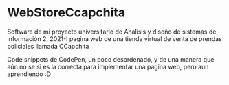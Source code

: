 # WebStoreCcapchita
Software de mi proyecto universitario de Analisis y diseño de sistemas de información 2, 2021-I
pagina web de una tienda virtual de venta de prendas policiales llamada CCapchita

Code snippets de CodePen, un poco desordenado, y de una manera que aún no se si es la correcta para implementar una pagina web, pero aun aprendiendo :D
